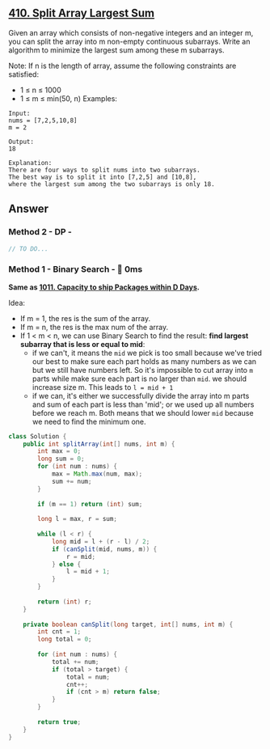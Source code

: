 ## [410. Split Array Largest Sum](https://leetcode.com/problems/split-array-largest-sum/)

Given an array which consists of non-negative integers and an integer m, you can split the array into m non-empty continuous subarrays. Write an algorithm to minimize the largest sum among these m subarrays.

Note:
If n is the length of array, assume the following constraints are satisfied:

- 1 ≤ n ≤ 1000
- 1 ≤ m ≤ min(50, n)
Examples:
```
Input:
nums = [7,2,5,10,8]
m = 2

Output:
18

Explanation:
There are four ways to split nums into two subarrays.
The best way is to split it into [7,2,5] and [10,8],
where the largest sum among the two subarrays is only 18.
```

## Answer
### Method 2 - DP -
```java
// TO DO...
```

### Method 1 - Binary Search - :rocket: 0ms 
**Same as [1011. Capacity to ship Packages within D Days](https://github.com/weltond/DataStructure/blob/master/LeetCode/search/binarysearch/1011-capacity-to-ship-packages-within-d-days.md).**

Idea:
- If m = 1, the res is the sum of the array.
- If m = n, the res is the max num of the array.
- If 1 < m < n, we can use Binary Search to find the result: **find largest subarray that is less or equal to mid**:
  - if we can't, it means the `mid` we pick is too small because we've tried our best to make sure each part holds as many numbers as we can but we still have numbers left. So it's impossible to cut array into `m` parts while make sure each part is no larger than `mid`. we should increase size m. This leads to `l = mid + 1`
  - if we can, it's either we successfully divide the array into m parts and sum of each part is less than 'mid'; or we used up all numbers before we reach m. Both means that we should lower `mid` because we need to find the minimum one.
```java
class Solution {
    public int splitArray(int[] nums, int m) {
        int max = 0;
        long sum = 0;
        for (int num : nums) {
            max = Math.max(num, max);
            sum += num;
        }
        
        if (m == 1) return (int) sum;
        
        long l = max, r = sum;
        
        while (l < r) {
            long mid = l + (r - l) / 2;
            if (canSplit(mid, nums, m)) {
                r = mid;
            } else {
                l = mid + 1;
            }
        }
        
        return (int) r;
    }
    
    private boolean canSplit(long target, int[] nums, int m) {
        int cnt = 1;
        long total = 0;
        
        for (int num : nums) {
            total += num;
            if (total > target) {
                total = num;
                cnt++;
                if (cnt > m) return false;
            }
        }
        
        return true;
    }
}
```
